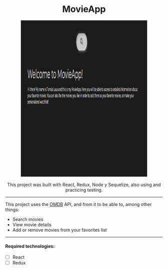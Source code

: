 

<h1 align="center"> MovieApp </h1>

<p align="center">
  <img height="500" width="80%" src="./src/assets/Captura.PNG" />
</p>



<p align="center">This project was built with React, Redux, Node y Sequelize, also using and practicing testing.</p>


<hr>

This project uses the [OMDB](https://www.omdbapi.com/) API, and from it to be able to, among other things:

  - Search movies
  - View movie details
  - Add or remove movies from your favorites list

<hr>

#### Required technologies:
- [ ] React
- [ ] Redux
